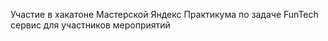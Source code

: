 Участие в хакатоне Мастерской Яндекс Практикума по задаче FunTech сервис для участников мероприятий

